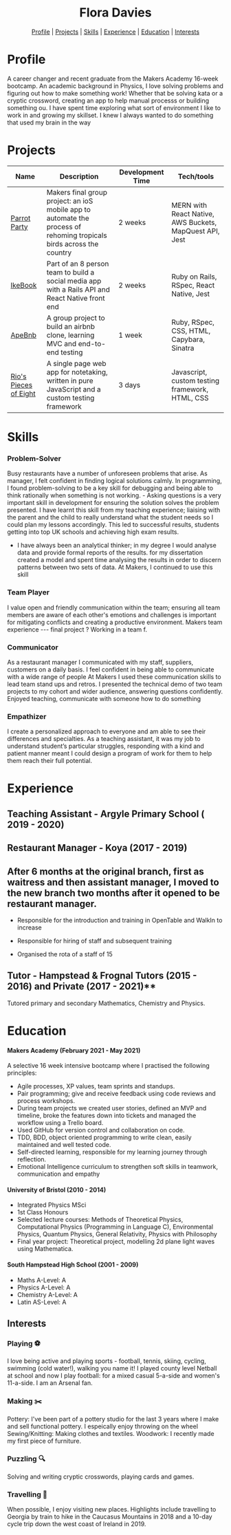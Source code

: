 <h1 align="center">Flora Davies</h1>
<div align="center">
 
[Profile](#profile) |
[Projects](#projects) |
[Skills](#skills) |
[Experience](#experience) |
[Education](#education) |
[Interests](#interests)
 
</div>

# Profile

A career changer and recent graduate from the Makers Academy 16-week bootcamp. An academic background in Physics, I love solving problems and figuring out how to make something work! Whether that be solving kata or a cryptic crossword, creating an app to help manual processs or building something ou. 
I have spent time exploring what sort of environment I like to work in and growing my skillset.
I knew I always wanted to do something that used my brain in the way

# Projects

| Name                         |  Description       |Development Time | Tech/tools        |
| ---------------------------- | ----------------- | ----------|------- |
| [Parrot Party](https://github.com/fg24davies/party-parrots-client)             | Makers final group project: an ioS mobile app to automate the process of rehoming tropicals birds across the country | 2 weeks | MERN with React Native, AWS Buckets, MapQuest API, Jest |
| [IkeBook](https://github.com/fg24davies/Insert-Team-Name-react-native) | Part of an 8 person team to build a social media app with a Rails API and React Native front end | 2 weeks | Ruby on Rails, RSpec, React Native, Jest|
| [ApeBnb](https://github.com/fg24davies/Makersbnb/blob/master/README.md) | A group project to build an airbnb clone, learning MVC and end-to-end testing | 1 week | Ruby, RSpec, CSS, HTML, Capybara, Sinatra |
| [Rio's Pieces of Eight](https://github.com/fg24davies/notes-app/blob/main/README.md) | A single page web app for notetaking, written in pure JavaScript and a custom testing framework | 3 days  | Javascript, custom testing framework, HTML, CSS |

# Skills

### Problem-Solver 
Busy restaurants have a number of unforeseen problems that arise. As manager, I felt confident in finding logical solutions calmly. In programming, I found problem-solving to be a key skill for debugging and being able to think rationally when something is not working. - Asking questions is a very important skill in development for ensuring the solution solves the problem presented. I have learnt this skill from my teaching experience; liaising with the parent and the child to really understand what the student needs so I could plan my lessons accordingly. This led to successful results, students getting into top UK schools and achieving high exam results.
 - I have always been an analytical thinker; in my degree I would analyse data and provide formal reports of the results.  for my dissertation created a model and spent time analysing the results in order to discern patterns between two sets of data. At Makers, I continued to use this skill 

### Team Player 
I value open and friendly communication within the team; ensuring all team members are aware of each other's emotions and challenges is important for mitigating conflicts and  creating a productive environment. Makers team experience --- final project ? Working in a team f.

### Communicator
As a restaurant manager I communicated with my staff, suppliers, customers on a daily basis. I feel confident in being able to communicate with a wide range of people At Makers I used these communication skills to lead team stand ups and retros. I presented the technical demo of two team projects to my cohort and wider audience, answering questions confidently. 
Enjoyed teaching, communicate with someone how to do something

### Empathizer
I create a personalized approach to everyone and am able to see their differences and specialties.  As a teaching assistant, it was my job to understand student’s particular struggles, responding with a kind and patient manner meant I could design a program of work for them to help them reach their full potential. 

# Experience


## Teaching Assistant - Argyle Primary School ( 2019 - 2020)



## Restaurant Manager - Koya  (2017 - 2019)

After 6 months at the original branch, first as waitress and then assistant manager, I moved to the new branch two months after it opened to be restaurant manager.
- 

- Responsible for the introduction and training in OpenTable and WalkIn to increase 

- Responsible for hiring of staff and subsequent training

- Organised the rota of a staff of 15

## Tutor - Hampstead & Frognal Tutors (2015 - 2016) and Private (2017 - 2021)**

Tutored primary and secondary Mathematics, Chemistry and Physics.

# Education

#### Makers Academy (February 2021 - May 2021)

A selective 16 week intensive bootcamp where I practised the following principles: 
- Agile processes, XP values, team sprints and standups.
- Pair programming; give and receive feedback using code reviews and process workshops.
- During team projects we created user stories, defined an MVP and timeline, broke the features down into tickets and managed the workflow using a Trello board.
- Used GitHub for version control and collaboration on code.
- TDD, BDD, object oriented programming to write clean, easily maintained and well tested code.
- Self-directed learning, responsible for my learning journey through reflection.
- Emotional Intelligence curriculum to strengthen soft skills in teamwork, communication and empathy

#### University of Bristol (2010 - 2014)

- Integrated Physics MSci
- 1st Class Honours
- Selected lecture courses: Methods of Theoretical Physics, Computational Physics (Programming in Language C), Environmental Physics, Quantum Physics, General Relativity, Physics with Philosophy
- Final year project: Theoretical project, modelling 2d plane light waves using Mathematica. 

#### South Hampstead High School (2001 - 2009)

- Maths A-Level: A 
- Physics A-Level: A
- Chemistry A-Level: A
- Latin AS-Level: A

## Interests

### Playing ⚽ 
I love being active and playing sports - football, tennis, skiing, cycling, swimming (cold water!), walking you name it! I played county level Netball at school and now I play football: for a mixed casual 5-a-side and women's 11-a-side. I am an Arsenal fan.
 
### Making ✂️
Pottery: I've been part of a pottery studio for the last 3 years where I make and sell functional pottery. I espeically enjoy throwing on the wheel 
Sewing/Knitting: Making clothes and textiles.
Woodwork: I recently made my first piece of furniture.

### Puzzling 🔍
Solving and writing cryptic crosswords, playing cards and games.

### Travelling 🚞
When possible, I enjoy visiting new places. Highlights include travelling to Georgia by train to hike in the Caucasus Mountains in 2018 and a 10-day cycle trip down the west coast of Ireland in 2019. 




